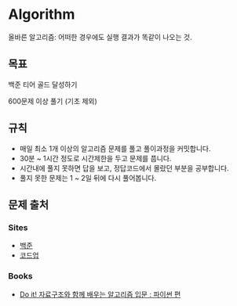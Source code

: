 # Algorithm
올바른 알고리즘: 어떠한 경우에도 실행 결과가 똑같이 나오는 것.
## 목표
백준 티어 골드 달성하기

600문제 이상 풀기 (기초 제외)

## 규칙
- 매일 최소 1개 이상의 알고리즘 문제를 풀고 풀이과정을 커밋합니다.
- 30분 ~ 1시간 정도로 시간제한을 두고 문제를 풉니다.
- 시간내에 풀지 못하면 답을 보고, 정답코드에서 몰랐던 부분을 공부합니다.
- 풀지 못한 문제는 1 ~ 2일 뒤에 다시 풀어봅니다.

## 문제 출처
### Sites
- [백준](https://www.acmicpc.net)
- [코드업](https://codeup.kr/index.php)

### Books
- [Do it! 자료구조와 함께 배우는 알고리즘 입문 : 파이썬 편](http://www.yes24.com/Product/Goods/91219874)
